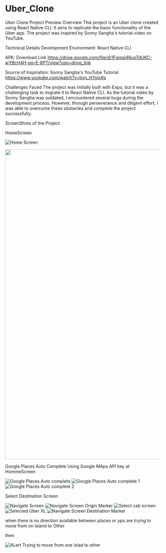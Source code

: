 # Uber_Clone

Uber Clone Project Preview Overview This project is an Uber clone created using React Native CLI. It aims to replicate the basic functionality of the Uber app. The project was inspired by Sonny Sangha's tutorial video on YouTube.

Technical Details Development Environment: React Native CLI

APK: Download Link https://drive.google.com/file/d/1Fqjqqj46uoTdUKC-wYBcH4H-qq-E-6P7/view?usp=drive_link

Source of Inspiration: Sonny Sangha's YouTube Tutorial https://www.youtube.com/watch?v=bvn_HYpix6s

Challenges Faced 
The project was initially built with Expo, but it was a challenging task to migrate it to React Native CLI. As the tutorial video by Sonny Sangha was outdated, I encountered several bugs during the development process. However, through perseverance and diligent effort, I was able to overcome these obstacles and complete the project successfully.

ScreenShots of the Project 

HomeScreen

![Home Screen](https://github.com/priyanshgupta0/Uber_Clone/assets/77960686/efa09f2f-114d-47f1-8b23-8961ece39f0d)

<img src="https://github.com/priyanshgupta0/Uber_Clone/assets/77960686/efa09f2f-114d-47f1-8b23-8961ece39f0d" height = 1000>

Google Places Auto Complete Using Google MAps API key at HommeScreen

![Google Places Auto complete](https://github.com/priyanshgupta0/Uber_Clone/assets/77960686/97b9f1d9-09c1-46c7-8e99-0bff905d7ccf)
![Google Places Auto complete 1](https://github.com/priyanshgupta0/Uber_Clone/assets/77960686/c88a9b5e-f181-43cc-a6cb-5197844d2a3b)
![Google Places Auto complete 2](https://github.com/priyanshgupta0/Uber_Clone/assets/77960686/24df6426-cb90-47ee-992a-ffeec6de5537)

Select Destination Screen 

![Navigate Screen](https://github.com/priyanshgupta0/Uber_Clone/assets/77960686/0644e1d2-ad20-492b-974b-8b34dc19337a)
![Navigate Screen Origin Marker](https://github.com/priyanshgupta0/Uber_Clone/assets/77960686/c25e8c13-e416-481f-8c4d-17bb63dc6716)
![Select cab screen](https://github.com/priyanshgupta0/Uber_Clone/assets/77960686/4a1dc31b-7f0c-4aad-9e49-17a1d90dadee)
![Selected Uber XL](https://github.com/priyanshgupta0/Uber_Clone/assets/77960686/8d862d1d-cc4d-4d7f-9f41-5bc41d80befd)
![Navigate Screen Destination Marker](https://github.com/priyanshgupta0/Uber_Clone/assets/77960686/e5808540-b08c-41e3-be0b-02e25a22630c)

when there is no direction available between places or ypu are trying to move from on Island to Other 

then 

![ALert Trying to move from one islad to other](https://github.com/priyanshgupta0/Uber_Clone/assets/77960686/d4d4f357-e66e-4841-950f-de24cc076450)


